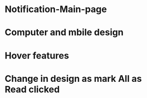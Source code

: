 # Notification-Main-page
# Computer and mbile design
# Hover features
# Change in design as mark All as Read clicked
